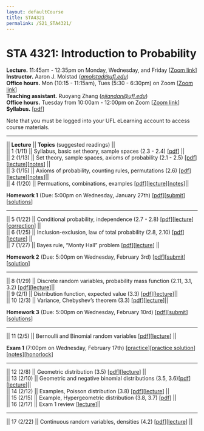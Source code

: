 ```yaml
---
layout: defaultCourse
title: STA4321
permalink: /S21_STA4321/
---
```

# STA 4321: Introduction to Probability  
**Lecture.** 11:45am - 12:35pm on Monday, Wednesday, and Friday [[Zoom link]( https://ufl.zoom.us/j/92022249226?pwd=RTF3ZnlkOCtvQURYTTlITXJGdW8ydz09)]  
**Instructor.** Aaron J. Molstad (*amolstad@ufl.edu*)  
**Office hours.** Mon (10:15 - 11:15am), Tues (5:30 - 6:30pm) on Zoom [[Zoom link]( https://ufl.zoom.us/j/97610557849)]  
**Teaching assistant.** Ruoyang Zhang (*njiandan@ufl.edu*)  
**Office hours.** Tuesday from 10:00am - 12:00pm on Zoom [[Zoom link](https://ufl.zoom.us/j/99549183159)]  
**Syllabus.** [[pdf](https://ufl.instructure.com/files/56194597/download?download_frd=1)]  

Note that you must be logged into your UFL eLearning account to access course materials.   

---------------  

||  **Lecture** ||  **Topics** (suggested readings) ||  
|| 1 (1/11)  || Syllabus, basic set theory, sample spaces (2.3 - 2.4) [[pdf](https://ufl.instructure.com/files/56130636/download?download_frd=1)] ||  
|| 2 (1/13)  || Set theory, sample spaces, axioms of probability (2.1 - 2.5) [[pdf](https://ufl.instructure.com/files/56240531/download?download_frd=1)][[lecture](https://ufl.instructure.com/courses/426946/files?preview=56199388)][[notes](https://ufl.instructure.com/files/56199414/download?download_frd=1)] ||  
|| 3 (1/15)  || Axioms of probability, counting rules, permutations (2.6) [[pdf](https://ufl.instructure.com/files/56240500/download?download_frd=1)][[lecture](https://ufl.instructure.com/courses/426946/files?preview=56249402)][[notes](https://ufl.instructure.com/files/56332832/download?download_frd=1)]||  
|| 4 (1/20) || Permuations, combinations, examples [[pdf](https://ufl.instructure.com/files/56332853/download?download_frd=1)][[lecture](https://ufl.instructure.com/courses/426946/files?preview=56332551)][[notes](https://ufl.instructure.com/files/56332852/download?download_frd=1)]||  

**Homework 1** (Due: 5:00pm on Wednesday, January 27th) [[pdf](https://ufl.instructure.com/files/56435787/download?download_frd=1)][[submit](https://ufl.instructure.com/courses/426946/assignments/4607997)][[solutions](https://ufl.instructure.com/files/56597210/download?download_frd=1)]

---------------  

|| 5 (1/22) || Conditional probability, independence (2.7 - 2.8) [[pdf](https://ufl.instructure.com/files/56381080/download?download_frd=1)][[lecture](https://ufl.instructure.com/courses/426946/files?preview=56393674)][[correction](https://ufl.instructure.com/files/56475731/download?download_frd=1)] ||  
|| 6 (1/25) || Inclusion-exclusion, law of total probability (2.8, 2.10) [[pdf](https://ufl.instructure.com/files/56469900/download?download_frd=1)][[lecture](https://ufl.instructure.com/courses/426946/files?preview=56466987)] ||  
|| 7 (1/27) || Bayes rule, “Monty Hall” problem [[pdf](https://ufl.instructure.com/files/56529636/download?download_frd=1)][[lecture](https://ufl.instructure.com/files/56534264/download?download_frd=1)] ||
 
 **Homework 2** (Due: 5:00pm on Wednesday, February 3rd) [[pdf](https://ufl.instructure.com/files/56529662/download?download_frd=1)][[submit](https://ufl.instructure.com/courses/426946/assignments/4612708)][[solution](https://ufl.instructure.com/files/56776906/download?download_frd=1)] 

 ----------------

|| 8 (1/29) || Discrete random variables, probability mass function (2.11, 3.1, 3.2) [[pdf](https://ufl.instructure.com/files/56593864/download?download_frd=1)][[lecture](https://ufl.instructure.com/files/56637664/download?download_frd=1)]||  
|| 9 (2/1) || Distribution function, expected value (3.3) [[pdf](https://ufl.instructure.com/files/56671681/download?download_frd=1)][[lecture](https://ufl.instructure.com/courses/426946/files?preview=56703806)]||  
|| 10 (2/3) || Variance,  Chebyshev’s theorem (3.3) [[pdf](https://ufl.instructure.com/files/56741896/download?download_frd=1)][[lecture](https://ufl.instructure.com/files/56746420/download?download_frd=1)]||  

**Homework 3** (Due: 5:00pm on Wednesday, February 10rd) [[pdf](https://ufl.instructure.com/files/56776900/download?download_frd=1)][[submit](https://ufl.instructure.com/courses/426946/assignments/4617554)][[solutions](https://ufl.instructure.com/files/57065243/download?download_frd=1)]

----------------

|| 11 (2/5) || Bernoulli and Binomial random variables [[pdf](https://ufl.instructure.com/files/56812650/download?download_frd=1)][[lecture](https://ufl.instructure.com/files/56857508/download?download_frd=1)] ||  

**Exam 1** (7:00pm on Wednesday, February 17th) [[practice](https://ufl.instructure.com/files/56993987/download?download_frd=1)][[practice solution](https://ufl.instructure.com/files/57097506/download?download_frd=1)][[notes](https://ufl.instructure.com/files/56994195/download?download_frd=1)][[honorlock](https://ufl.instructure.com/courses/426946/quizzes/952330)]

----------------

|| 12 (2/8)  || Geometric distribution (3.5) [[pdf](https://ufl.instructure.com/files/56881764/download?download_frd=1)][[lecture](https://ufl.instructure.com/courses/426946/files?preview=56887531)] ||  
|| 13 (2/10)  || Geometric and negative binomial distributions (3.5, 3.6)[[pdf](https://ufl.instructure.com/files/56946871/download?download_frd=1)][[lecture](https://ufl.instructure.com/courses/426946/files?preview=56959137)]||  
|| 14 (2/12)  || Examples, Poisson distribution (3.8) [[pdf](https://ufl.instructure.com/files/57008747/download?download_frd=1)][[lecture](https://ufl.instructure.com/courses/426946/files?preview=57030797)] ||  
|| 15 (2/15) || Example, Hypergeometric distribution (3.8, 3.7) [[pdf](https://ufl.instructure.com/files/57097528/download?download_frd=1)] ||  
|| 16 (2/17) || Exam 1 review [[lecture](https://ufl.instructure.com/files/57182744/download?download_frd=1)]||  


----------------

|| 17 (2/22)  || Continuous random variables, densities (4.2) [[pdf](https://ufl.instructure.com/files/57348276/download?download_frd=1)][[lecture](https://ufl.instructure.com/files/57363376/download?download_frd=1)] ||  


